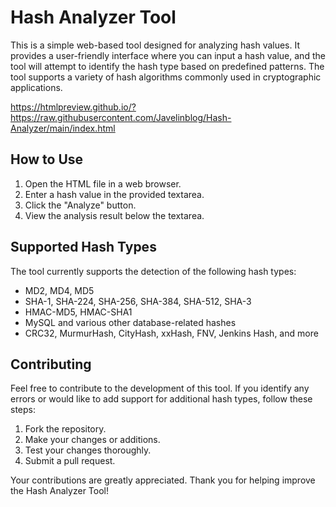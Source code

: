 # Hash Analyzer Tool

This is a simple web-based tool designed for analyzing hash values. It provides a user-friendly interface where you can input a hash value, and the tool will attempt to identify the hash type based on predefined patterns. The tool supports a variety of hash algorithms commonly used in cryptographic applications.

https://htmlpreview.github.io/?https://raw.githubusercontent.com/Javelinblog/Hash-Analyzer/main/index.html

## How to Use

1. Open the HTML file in a web browser.
2. Enter a hash value in the provided textarea.
3. Click the "Analyze" button.
4. View the analysis result below the textarea.

## Supported Hash Types

The tool currently supports the detection of the following hash types:

- MD2, MD4, MD5
- SHA-1, SHA-224, SHA-256, SHA-384, SHA-512, SHA-3
- HMAC-MD5, HMAC-SHA1
- MySQL and various other database-related hashes
- CRC32, MurmurHash, CityHash, xxHash, FNV, Jenkins Hash, and more

## Contributing

Feel free to contribute to the development of this tool. If you identify any errors or would like to add support for additional hash types, follow these steps:

1. Fork the repository.
2. Make your changes or additions.
3. Test your changes thoroughly.
4. Submit a pull request.

Your contributions are greatly appreciated. Thank you for helping improve the Hash Analyzer Tool!
